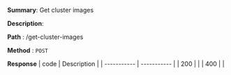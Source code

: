**Summary**: Get cluster images

**Description**:

**Path** : /get-cluster-images

**Method** : `POST`

**Response**
| code      | Description |
| ----------- | ----------- |
|  200   |       |
|  400   |       |

